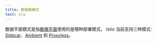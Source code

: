 ```yaml
---
title: 数据面模式
test: n/a
---
```


数据平面模式是指[数据平面](/zh/docs/ference/glossary/#data-Plane)使用的是哪种部署模式。
Istio 当前支持三种模式: [Sidecar](/zh/docs/reference/glossary/#sidecar)、[Ambient](/zh/docs/reference/glossary/#ambient) 和 [Proxyless](/zh/docs/reference/glossary/#proxyless)。
